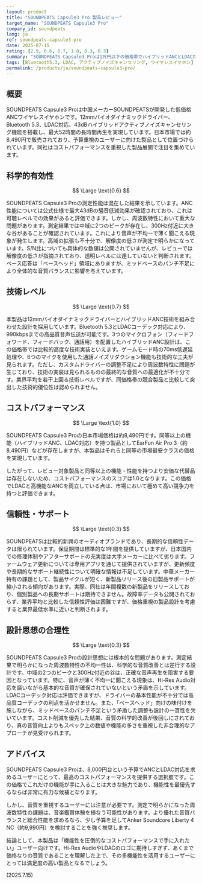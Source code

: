 ```yaml
---
layout: product
title: "SOUNDPEATS Capsule3 Pro 製品レビュー"
target_name: "SOUNDPEATS Capsule3 Pro"
company_id: soundpeats
lang: ja
ref: soundpeats-capsule3-pro
date: 2025-07-15
rating: [2.9, 0.6, 0.7, 1.0, 0.3, 0.3]
summary: "SOUNDPEATS Capsule3 Proは1万円以下の価格帯でハイブリッドANCとLDAC対応を実現したワイヤレスイヤホン。優れたコストパフォーマンスを誇るが、周波数特性の問題と低いS/N比により音質面で課題がある。"
tags: [Bluetooth5.3, LDAC, アクティブノイズキャンセリング, ワイヤレスイヤホン]
permalink: /products/ja/soundpeats-capsule3-pro/
---
```

## 概要

SOUNDPEATS Capsule3 Proは中国メーカーSOUNDPEATSが開発した低価格ANCワイヤレスイヤホンです。12mmバイオダイナミックドライバー、Bluetooth 5.3、LDAC対応、43dBハイブリッドアクティブノイズキャンセリング機能を搭載し、最大52時間の長時間再生を実現しています。日本市場では約8,490円で販売されており、予算重視のユーザーに向けた製品として位置づけられています。同社はコストパフォーマンスを重視した製品展開で注目を集めています。

## 科学的有効性

$$ \Large \text{0.6} $$

SOUNDPEATS Capsule3 Proの測定性能は混在した結果を示しています。ANC性能については公式仕様で最大43dBの騒音低減効果が確認されており、これは可聴レベルでの効果があると評価できます。しかし、周波数特性において重大な問題があります。測定結果では中域に2つのピークが存在し、300Hz付近に大きな谷があることが確認されています。これにより音声が不均一で薄く聞こえる現象が発生します。高域の拡張も不十分で、解像度の低さが測定で明らかになっています。S/N比についても具体的な数値は公開されていませんが、レビューでは解像度の低さが指摘されており、透明レベルには達していないと判断されます。ベース応答は「ベースヘッド」領域にありますが、ミッドベースのパンチ不足により全体的な音質バランスに影響を与えています。

## 技術レベル

$$ \Large \text{0.7} $$

本製品は12mmバイオダイナミックドライバーとハイブリッドANC技術を組み合わせた設計を採用しています。Bluetooth 5.3とLDACコーデック対応により、990kbpsまでの高品質音声伝送が可能です。3つのマイクロフォン（フィードフォワード、フィードバック、通話用）を配置したハイブリッドANC設計は、この価格帯では比較的高度な技術実装といえます。ゲームモード時の70ms低遅延処理や、6つのマイクを使用した通話ノイズリダクション機能も技術的な工夫が見られます。ただし、カスタムドライバーの調整不足により周波数特性に問題が生じており、技術の実装は見られるものの最終的な音質への最適化が不十分です。業界平均を若干上回る技術レベルですが、同価格帯の競合製品と比較して突出した技術的優位性は認められません。

## コストパフォーマンス

$$ \Large \text{1.0} $$

SOUNDPEATS Capsule3 Proの日本市場価格は約8,490円です。同等以上の機能（ハイブリッドANC、LDAC対応）を持つ製品としてEarFun Air Pro 3（約8,490円）などが存在しますが、本製品はそれらと同等の市場最安クラスの価格を実現しています。

したがって、レビュー対象製品と同等以上の機能・性能を持つより安価な代替品は存在しないため、コストパフォーマンスのスコアは1.0となります。この価格でLDACと高機能なANCを両立している点は、市場において極めて高い競争力を持つと評価できます。

## 信頼性・サポート

$$ \Large \text{0.3} $$

SOUNDPEATSは比較的新興のオーディオブランドであり、長期的な信頼性データは限られています。保証期間は標準的な1年間を提供していますが、日本国内での修理体制やアフターサポートの充実度は大手メーカーに比べて劣ります。ファームウェア更新については専用アプリを通じて提供されていますが、更新頻度や長期的なサポート継続性について明確な情報は不足しています。中華メーカー特有の課題として、製品サイクルが短く、新製品リリース後の旧製品サポートが縮小される傾向があります。実際、同社は年間複数の新製品をリリースしており、個別製品への長期サポートは期待できません。故障率データも公開されておらず、業界平均と比較した信頼性評価は困難ですが、価格重視の製品設計を考慮すると業界最低水準に近いと判断されます。

## 設計思想の合理性

$$ \Large \text{0.3} $$

SOUNDPEATS Capsule3 Proの設計思想には根本的な問題があります。測定結果で明らかになった周波数特性の不均一性は、科学的な音質改善とは逆行する設計です。中域の2つのピークと300Hz付近の谷は、正確な音声再生を阻害する要因となっています。特に、音声が薄く不均一に聞こえる現象は、Hi-Res Audio対応を謳いながら基本的な音質が確保されていないという矛盾を示しています。LDACコーデック対応は評価できますが、ドライバーの基本性能が不十分では高品質コーデックの利点を活かせません。また、「ベースヘッド」向けの味付けを施しながら、ミッドベースのパンチ不足という矛盾した調整も設計の一貫性を欠いています。コスト削減を優先した結果、音質の科学的改善が後回しにされており、真の音質向上よりもスペック上の数値や機能の多さを重視した非合理的なアプローチが見受けられます。

## アドバイス

SOUNDPEATS Capsule3 Proは、8,000円台という予算でANCとLDAC対応を求めるユーザーにとって、最高のコストパフォーマンスを提供する選択肢です。この価格でこれだけの機能が手に入ることは大きな魅力であり、機能性を最優先するならば非常に有力な候補となります。

しかし、音質を重視するユーザーには注意が必要です。測定で明らかになった周波数特性の課題は、音楽鑑賞体験を損なう可能性があります。より優れた音質バランスと総合性能を求めるなら、少し予算を足してAnker Soundcore Liberty 4 NC（約9,990円）を検討することを強く推奨します。

結論として、本製品は「機能性を圧倒的なコストパフォーマンスで手に入れたい」ユーザー向けです。Hi-Res AudioやLDACのロゴに期待しすぎず、あくまで価格なりの音質であることを理解した上で、その多機能性を活用するユーザーにとっては満足度の高い製品となるでしょう。

(2025.7.15)